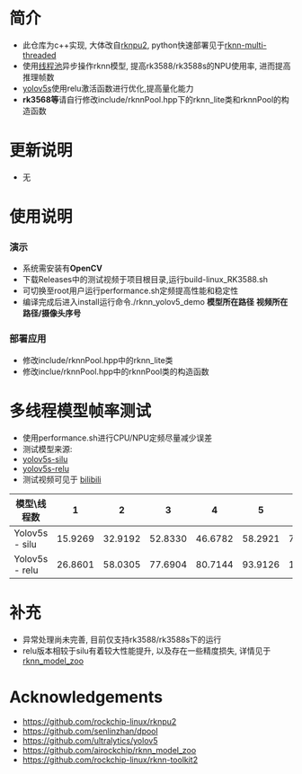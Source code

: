 # 简介
* 此仓库为c++实现, 大体改自[rknpu2](https://github.com/rockchip-linux/rknpu2), python快速部署见于[rknn-multi-threaded](https://github.com/leafqycc/rknn-multi-threaded)
* 使用[线程池](https://github.com/senlinzhan/dpool)异步操作rknn模型, 提高rk3588/rk3588s的NPU使用率, 进而提高推理帧数
* [yolov5s](https://github.com/rockchip-linux/rknpu2/tree/master/examples/rknn_yolov5_demo/model/RK3588)使用relu激活函数进行优化,提高量化能力
* **rk3568等**请自行修改include/rknnPool.hpp下的rknn_lite类和rknnPool的构造函数

# 更新说明
* 无

# 使用说明
### 演示
  * 系统需安装有**OpenCV**
  * 下载Releases中的测试视频于项目根目录,运行build-linux_RK3588.sh
  * 可切换至root用户运行performance.sh定频提高性能和稳定性
  * 编译完成后进入install运行命令./rknn_yolov5_demo **模型所在路径** **视频所在路径/摄像头序号**

### 部署应用
  * 修改include/rknnPool.hpp中的rknn_lite类
  * 修改inclue/rknnPool.hpp中的rknnPool类的构造函数

# 多线程模型帧率测试
* 使用performance.sh进行CPU/NPU定频尽量减少误差
* 测试模型来源: 
* [yolov5s-silu](https://github.com/rockchip-linux/rknn-toolkit2/tree/master/examples/onnx/yolov5) 
* [yolov5s-relu](https://github.com/rockchip-linux/rknpu2/tree/master/examples/rknn_yolov5_demo/model/RK3588)
* 测试视频可见于 [bilibili](https://www.bilibili.com/video/BV1zo4y1x7aE/?spm_id_from=333.999.0.0)

|  模型\线程数   | 1    |  2   | 3  |  4  | 5  | 6  |
|  ----  | ----  |  ----  | ----  |  ----  | ----  | ----  |
| Yolov5s - silu  | 15.9269  | 32.9192 | 52.8330  | 46.6782 | 58.2921 | 71.8070 |
| Yolov5s - relu  | 26.8601 | 58.0305 | 77.6904 | 80.7144 | 93.9126 | 101.1400 |

# 补充
* 异常处理尚未完善, 目前仅支持rk3588/rk3588s下的运行
* relu版本相较于silu有着较大性能提升, 以及存在一些精度损失, 详情见于[rknn_model_zoo](https://github.com/airockchip/rknn_model_zoo/tree/main/models/CV/object_detection/yolo)

# Acknowledgements
* https://github.com/rockchip-linux/rknpu2
* https://github.com/senlinzhan/dpool
* https://github.com/ultralytics/yolov5
* https://github.com/airockchip/rknn_model_zoo
* https://github.com/rockchip-linux/rknn-toolkit2
